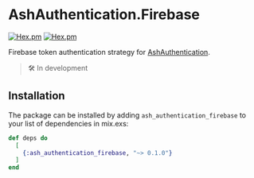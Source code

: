 # AshAuthentication.Firebase

[![Hex.pm](https://img.shields.io/hexpm/v/ash_authentication_firebase.svg?style=flat-square)](https://hex.pm/packages/ash_authentication_firebase)
[![Hex.pm](https://img.shields.io/hexpm/dt/ash_authentication_firebase.svg?style=flat-square)](https://hex.pm/packages/ash_authentication_firebase)

Firebase token authentication strategy for [AshAuthentication](https://github.com/team-alembic/ash_authentication).

> 🛠 In development

## Installation

The package can be installed by adding `ash_authentication_firebase` to your list of dependencies in mix.exs:

```elixir
def deps do
  [
    {:ash_authentication_firebase, "~> 0.1.0"}
  ]
end
```


